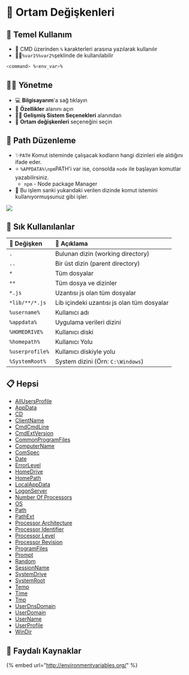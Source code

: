 # 🌃 Ortam Değişkenleri

## 🔰 Temel Kullanım

* 🛒 CMD üzerinden `%` karakterleri arasına yazılarak kullanılır
* 💁‍♂️`%var1%%var2%`şeklinde de kullanılabilir

```bash
<command> %<env_var>%
```

## 👨‍💼 Yönetme

* 💻 **Bilgisayarım**'a sağ tıklayın
* 🔨 **Özellikler** alanını açın
* 👨‍💻 **Gelişmiş Sistem Seçenekleri** alanından
* 🌃 **Ortam değişkenleri** seçeneğini seçin

## 🌆 Path Düzenleme

* ✨`PATH` Komut isteminde çalışacak kodların hangi dizinleri ele aldığını ifade eder. 
* ⭐ `%APPDATA%\npm`PATH'i var ise, consolda `node` ile başlayan komutlar yazabilirsiniz. 
  * `npm` - Node package Manager
* 📂 Bu işlem sanki yukarıdaki verilen dizinde komut istemini kullanıyormuşsunuz gibi işler.

![](https://blobscdn.gitbook.com/v0/b/gitbook-28427.appspot.com/o/assets%2F-LrO7YGsAzYl_KF41qg_%2F-Lte9DJM19KmjJXaVl4q%2F-Lte9kA09qqEg2PLJZtk%2Fimage.png?alt=media&token=5627e6bf-103e-403e-be43-3092805628c8)

## 🌟 Sık Kullanılanlar

| 💎 Değişken | 📑 Açıklama |
| :--- | :--- |
| `.` | Bulunan dizin \(working directory\) |
| `..` | Bir üst dizin \(parent directory\) |
| `*` | Tüm dosyalar |
| `**` | Tüm dosya ve dizinler |
| `*.js` | Uzantısı js olan tüm dosyalar |
| `*lib/**/*.js` | Lib içindeki uzantısı js olan tüm dosyalar |
| `%username%` | Kullanıcı adı |
| `%appdata%` | Uygulama verileri dizini |
| `%HOMEDRIVE%` | Kullanıcı diski |
| `%homepath%` | Kullanıcı Yolu |
| `%userprofile%` | Kullanıcı diskiyle yolu |
| `%SystemRoot%` | System dizini \(Örn: `C:\Windows`\) |

## 📋 Hepsi

* [AllUsersProfile](http://environmentvariables.org/AllUsersProfile)
* [AppData](http://environmentvariables.org/AppData)
* [CD](http://environmentvariables.org/CD)
* [ClientName](http://environmentvariables.org/ClientName)
* [CmdCmdLine](http://environmentvariables.org/CmdCmdLine)
* [CmdExtVersion](http://environmentvariables.org/CmdExtVersion)
* [CommonProgramFiles](http://environmentvariables.org/CommonProgramFiles)
* [ComputerName](http://environmentvariables.org/ComputerName)
* [ComSpec](http://environmentvariables.org/ComSpec)
* [Date](http://environmentvariables.org/Date)
* [ErrorLevel](http://environmentvariables.org/ErrorLevel)
* [HomeDrive](http://environmentvariables.org/HomeDrive)
* [HomePath](http://environmentvariables.org/HomePath)
* [LocalAppData](http://environmentvariables.org/LocalAppData)
* [LogonServer](http://environmentvariables.org/LogonServer)
* [Number Of Processors](http://environmentvariables.org/Number_Of_Processors)
* [OS](http://environmentvariables.org/OS)
* [Path](http://environmentvariables.org/Path)
* [PathExt](http://environmentvariables.org/PathExt)
* [Processor Architecture](http://environmentvariables.org/Processor_Architecture)
* [Processor Identifier](http://environmentvariables.org/Processor_Identifier)
* [Processor Level](http://environmentvariables.org/Processor_Level)
* [Processor Revision](http://environmentvariables.org/Processor_Revision)
* [ProgramFiles](http://environmentvariables.org/ProgramFiles)
* [Prompt](http://environmentvariables.org/Prompt)
* [Random](http://environmentvariables.org/Random)
* [SessionName](http://environmentvariables.org/SessionName)
* [SystemDrive](http://environmentvariables.org/SystemDrive)
* [SystemRoot](http://environmentvariables.org/SystemRoot)
* [Temp](http://environmentvariables.org/Temp)
* [Time](http://environmentvariables.org/Time)
* [Tmp](http://environmentvariables.org/Tmp)
* [UserDnsDomain](http://environmentvariables.org/UserDnsDomain)
* [UserDomain](http://environmentvariables.org/UserDomain)
* [UserName](http://environmentvariables.org/UserName)
* [UserProfile](http://environmentvariables.org/UserProfile)
* [WinDir](http://environmentvariables.org/WinDir)

## 🔗 Faydalı Kaynaklar

{% embed url="http://environmentvariables.org/" %}

